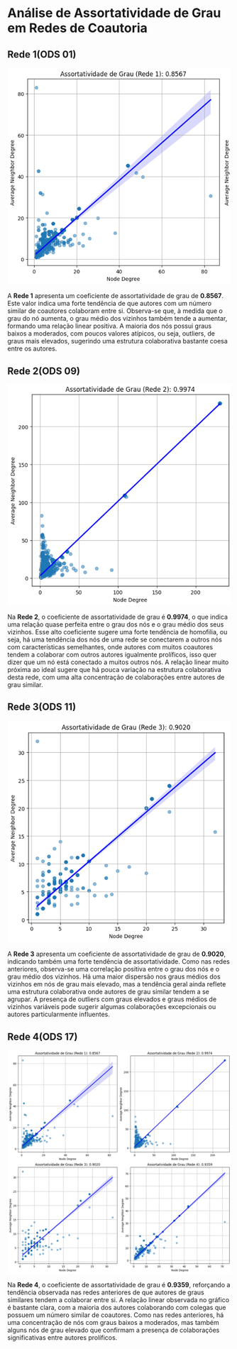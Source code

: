 # Análise de Assortatividade de Grau em Redes de Coautoria



## Rede 1(ODS 01)

![Assortatividade de Grau (Rede 1)](images/image1.png)

A **Rede 1** apresenta um coeficiente de assortatividade de grau de **0.8567**. Este valor indica uma forte tendência de que autores com um número similar de coautores colaboram entre si. Observa-se que, à medida que o grau do nó aumenta, o grau médio dos vizinhos também tende a aumentar, formando uma relação linear positiva. A maioria dos nós possui graus baixos a moderados, com poucos valores atípicos, ou seja, outliers, de graus mais elevados, sugerindo uma estrutura colaborativa bastante coesa entre os autores.

## Rede 2(ODS 09)

![Assortatividade de Grau (Rede 2)](images/image2.png)

Na **Rede 2**, o coeficiente de assortatividade de grau é **0.9974**, o que indica uma relação quase perfeita entre o grau dos nós e o grau médio dos seus vizinhos. Esse alto coeficiente sugere uma forte tendência de homofilia, ou seja, há uma tendência dos nós de uma rede se conectarem a outros nós com características semelhantes, onde autores com muitos coautores tendem a colaborar com outros autores igualmente prolíficos, isso quer dizer que um nó está conectado a muitos outros nós. 
A relação linear muito próxima ao ideal sugere que há pouca variação na estrutura colaborativa desta rede, com uma alta concentração de colaborações entre autores de grau similar.

## Rede 3(ODS 11)

![Assortatividade de Grau (Rede 3)](images/image3.png)

A **Rede 3** apresenta um coeficiente de assortatividade de grau de **0.9020**, indicando também uma forte tendência de assortatividade. Como nas redes anteriores, observa-se uma correlação positiva entre o grau dos nós e o grau médio dos vizinhos. Há uma maior dispersão nos graus médios dos vizinhos em nós de grau mais elevado, mas a tendência geral ainda reflete uma estrutura colaborativa onde autores de grau similar tendem a se agrupar. A presença de outliers com graus elevados e graus médios de vizinhos variáveis pode sugerir algumas colaborações excepcionais ou autores particularmente influentes.

## Rede 4(ODS 17)

![Assortatividade de Grau (Rede 4)](images/image4.png)

Na **Rede 4**, o coeficiente de assortatividade de grau é **0.9359**, reforçando a tendência observada nas redes anteriores de que autores de graus similares tendem a colaborar entre si. A relação linear observada no gráfico é bastante clara, com a maioria dos autores colaborando com colegas que possuem um número similar de coautores. Como nas redes anteriores, há uma concentração de nós com graus baixos a moderados, mas também alguns nós de grau elevado que confirmam a presença de colaborações significativas entre autores prolíficos.